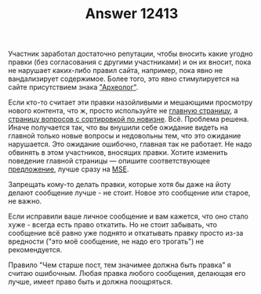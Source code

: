 ﻿---
title: "Answer 12413"
se.owner.user_id: 176217
se.owner.display_name: "αλεχολυτ"
se.owner.link: "https://ru.meta.stackoverflow.com/users/176217/%ce%b1%ce%bb%ce%b5%cf%87%ce%bf%ce%bb%cf%85%cf%84"
se.answer_id: 12413
se.question_id: 12391
se.post_type: answer
se.is_accepted: False
---
<p>Участник заработал достаточно репутации, чтобы вносить какие угодно правки (без согласования с другими участниками) и он их вносит, пока не нарушает каких-либо правил сайта, например, пока явно не вандализирует содержимое. Более того, это явно стимулируется на сайте присутствием знака <a href="https://ru.stackoverflow.com/help/badges/74/archaeologist">&quot;Археолог&quot;</a>.</p>
<p>Если кто-то считает эти правки назойливыми и мешающими просмотру нового контента, что ж, просто используйте не <a href="https://ru.stackoverflow.com/">главную страницу</a>, а <a href="https://ru.stackoverflow.com/questions?tab=Newest">страницу вопросов с сортировкой по новизне</a>. Всё. Проблема решена. Иначе получается так, что вы внушили себе ожидание видеть на главной только новые вопросы и недовольны тем, что это ожидание нарушается. Это ожидание ошибочно, главная так не работает. Не надо обвинять в этом участников, вносящих правки. Хотите изменить поведение главной страницы — опишите соответствующее <a href="/questions/tagged/%d0%bf%d1%80%d0%b5%d0%b4%d0%bb%d0%be%d0%b6%d0%b5%d0%bd%d0%b8%d0%b5" class="post-tag required-tag" title="показать вопросы с меткой [предложение]" aria-label="показать вопросы с меткой [предложение]" rel="tag" aria-labelledby="tag-предложение-tooltip-container">предложение</a>, лучше сразу на <a href="https://meta.stackexchange.com/">MSE</a>.</p>
<p>Запрещать кому-то делать правки, которые хотя бы даже на йоту делают сообщение лучше - не стоит. Новое это сообщение или старое, не важно.</p>
<p>Если исправили ваше личное сообщение и вам кажется, что оно стало хуже - всегда есть право откатить. Но не стоит забывать, что сообщение всё равно уже поднято и откатывать правку просто из-за вредности (&quot;это моё сообщение, не надо его трогать&quot;) не рекомендуется.</p>
<p>Правило &quot;Чем старше пост, тем значимее должна быть правка&quot; я считаю ошибочным. Любая правка любого сообщения, делающая его лучше, имеет право быть и должна поощряться.</p>
